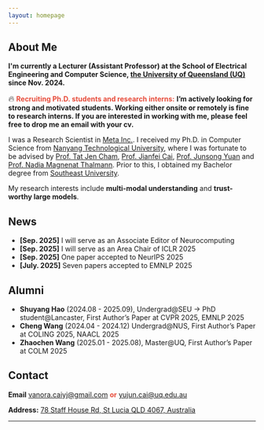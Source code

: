 ```yaml
---
layout: homepage
---
```

## About Me

<!-- **I will join the Department of Computer Science at [University of California, Merced](https://www.ucmerced.edu/) as an Assistant Professor in the Spring of 2025.**<br> -->

<!-- **Recruiting Ph.D. students and research interns.** I’m actively looking for strong and motivated students. If you are interested in working with me, please feel free to email me.<br> -->

<!-- I am currently a Postdoc at [UCLA](https://www.ucla.edu/) advised by [Prof. Kai-Wei Chang](http://web.cs.ucla.edu/~kwchang/members/) and [Prof. Nanyun Peng](https://vnpeng.net/group/). I received my Ph.D. in Computer Science at [National University of Singapore](https://nus.edu.sg/), where I was fortunate to be advised by [Prof. Bryan Hooi](http://bhooi.github.io/) and collaborate with [Prof. Muhao Chen](https://muhaochen.github.io/). My recent research is focused on **trustworthy large language models**. -->
**I'm currently a Lecturer (Assistant Professor) at the School of Electrical Engineering and Computer Science, [the University of Queensland (UQ)](https://www.uq.edu.au/) since Nov. 2024.**

<span style="font-size:1.2em;">🔥</span> <b><span style="color:#e74d3c;">Recruiting Ph.D. students and research interns:</span></b> <b>I’m actively looking for strong and motivated students. Working either onsite or remotely is fine to research interns. If you are interested in working with me, please feel free to drop me an email with your cv. </b>

I was a Research Scientist in [Meta Inc.](https://about.meta.com/). I received my Ph.D. in Computer Science from [Nanyang Technological University](https://www.ntu.edu.sg/), where I was fortunate to be advised by [Prof. Tat Jen Cham](https://personal.ntu.edu.sg/astjcham/index.html), [Prof. Jianfei Cai](https://jianfei-cai.github.io/), [Prof. Junsong Yuan](https://cse.buffalo.edu/~jsyuan/) and [Prof. Nadia Magnenat Thalmann](http://www.miralab.ch/index.php/rushmore_teams/n-thalmann/). Prior to this, I obtained my Bachelor degree from [Southeast University](https://www.seu.edu.cn/).

My research interests include **multi-modal understanding** and **trust-worthy large models**.



<!-- ## News

<ul>
<li><strong>[Feb. 2023]</strong> Two papers about <a href="./#publications">continual learning</a> are accepted to <a href="http://cvpr2023.thecvf.com/">CVPR 2023</a>.</li>
  <li><strong>[Feb. 2023]</strong> I will serve as an area chair of <a href="https://www.auai.org/uai2023/">UAI 2023</a>.</li>
  <li><strong>[Dec. 2022]</strong> <a href="https://www.bmvc2023.org">BMVC 2023</a> will be held in Aberdeen, UK, and I will serve as the website chair.</li>
  <li><strong>[Nov. 2022]</strong> Our paper about <a href="https://pure.mpg.de/rest/items/item_3478882_1/component/file_3478883/content">class-incremental learning</a> is accepted to <a href="https://aaai.org/Conferences/AAAI-23/">AAAI 2023</a>.</li>
  <li><strong>[Oct. 2022]</strong> I am recognized as a top reviewer for <a href="https://neurips.cc/Conferences/2022/ProgramCommittee">NeurIPS 2022</a>.</li>
  
<li> <a href="javascript:toggle_vis('newsmore')">Show more</a> </li>
<div id="newsmore" style="display:none"> 
  <li><strong>[Aug. 2022]</strong> I will serve as an area chair of <a href="https://aistats.org/aistats2023/">AISTATS 2023</a>.</li>
  <li><strong>[Jun. 2022]</strong> I will serve as a student mentor of <a href="https://sites.google.com/view/cvpr-academy/">the CVPR Academy</a> at <a href="http://cvpr2022.thecvf.com/">CVPR 2022</a>.</li>
  <li><strong>[Jun. 2022]</strong> I will serve as a website chair of <a href="https://bmvc2022.org/people/organisers/">BMVC 2022</a>, along with <a href="https://yashbhalgat.github.io/">Yash Bhalgat</a>.</li>
  <li><strong>[Sep. 2021]</strong> Our paper about <a href="https://openreview.net/pdf?id=BfPzZSype5M">class-incremental learning</a> is accepted to <a href="https://neurips.cc/Conferences/2021">NeurIPS 2021</a>.</li>
  <li><strong>[Mar. 2021]</strong> Our paper about <a href="https://arxiv.org/pdf/2010.05063.pdf">class-incremental learning</a> is accepted to <a href="http://cvpr2021.thecvf.com/">CVPR 2021</a>.</li>
  <li><strong>[Jul. 2020]</strong> Our paper about <a href="https://link.springer.com/content/pdf/10.1007%2F978-3-030-58517-4_24.pdf">few-shot learning</a> is accepted to <a href="https://eccv2020.eu/">ECCV 2020</a>.</li>
  <li><strong>[Feb. 2020]</strong> Our paper about <a href="https://arxiv.org/pdf/2002.10211.pdf">class-incremental learning</a> is accepted to <a href="http://cvpr2020.thecvf.com/">CVPR 2020</a>.</li>
  <li><strong>[Feb. 2020]</strong> We will host the <a href="https://www.acmmmasia.org/2020/committee.html">ACM Multimedia Asia 2020</a> conference in Singapore!</li>
  <li><strong>[Sep. 2019]</strong> Our paper about <a href="https://papers.nips.cc/paper/2019/file/bf25356fd2a6e038f1a3a59c26687e80-Paper.pdf">few-shot learning</a> is accepted to <a href="https://nips.cc/Conferences/2019">NeurIPS 2019</a>.</li>
  <li><strong>[Mar. 2019]</strong> Our paper about <a href="https://openaccess.thecvf.com/content_CVPR_2019/papers/Sun_Meta-Transfer_Learning_for_Few-Shot_Learning_CVPR_2019_paper.pdf">few-shot learning</a> is accepted to <a href="http://cvpr2019.thecvf.com/">CVPR 2019</a>.</li>
</div>

</ul> -->





## News
<ul>
<li><strong>[Sep. 2025]</strong> I will serve as an Associate Editor of Neurocomputing</li>
<li><strong>[Sep. 2025]</strong> I will serve as an Area Chair of ICLR 2025</li>
<li><strong>[Sep. 2025]</strong> One paper accepted to NeurIPS 2025</li>
<li><strong>[July. 2025]</strong> Seven papers accepted to EMNLP 2025</li>
</ul>


## Alumni
<ul>
  <li><strong>Shuyang Hao</strong> (2024.08 - 2025.09), Undergrad@SEU -> PhD student@Lancaster, First Author’s Paper at CVPR 2025, EMNLP 2025</li>
  <li><strong>Cheng Wang</strong> (2024.04 - 2024.12) Undergrad@NUS, First Author’s Paper at COLING 2025, NAACL 2025</li>
  <li><strong>Zhaochen Wang</strong> (2025.01 - 2025.08), Master@UQ, First Author’s Paper at COLM 2025</li>
  <!-- <li><strong>Haiji Liang</strong> (2025.01 - 2025.08), Master@ZJU -> PhD student@HKUST</li> -->
</ul>




## Contact
**Email** vanora.caiyj@gmail.com <span style="color:#e74d3c;"><b>or</b></span> yujun.cai@uq.edu.au

**Address:** [78 Staff House Rd, St Lucia QLD 4067, Australia](https://www.google.com/maps/place/78+Staff+House+Rd,+St+Lucia+QLD+4067,+Australia/@-27.499998,153.0127147,17z/data=!3m1!4b1!4m6!3m5!1s0x6b915a7f51790f75:0xfd27516ca3675a33!8m2!3d-27.499998!4d153.015295!16s%2Fg%2F11gfhyyn71?entry=ttu&g_ep=EgoyMDI0MTIxMS4wIKXMDSoASAFQAw%3D%3D)
<br>

---

<div style="width: 320px; margin: 30px auto 0 auto;">
  <script type="text/javascript" id="clustrmaps" src="//clustrmaps.com/map_v2.js?d=aHchjyvE24Rsi4irFV9ciJ_HrDj2jK2sDbftuwnVJ_c&cl=ffffff&w=a"></script>
</div>
